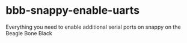# bbb-snappy-enable-uarts
Everything you need to enable additional serial ports on snappy on the Beagle Bone Black
